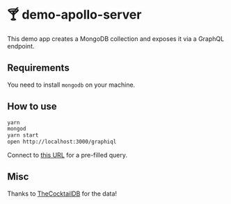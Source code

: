 # 🍸 demo-apollo-server

This demo app creates a MongoDB collection and exposes it via a GraphQL endpoint.

## Requirements

You need to install `mongodb` on your machine.

## How to use

```bash
yarn
mongod
yarn start
open http://localhost:3000/graphiql
```

Connect to [this URL](<http://localhost:3000/graphiql?query=query%20%7B%0A%09cocktails%20%7B%0A%20%20%23%20cocktails(name%3A%20%22Gin%20Fizz%22)%20%7B%0A%20%20%23%20cocktails(ingredient%3A%20%22Vodka%22)%20%7B%0A%20%20%20%20name%0A%20%20%20%20imageURL%0A%20%20%20%20likes%0A%20%20%20%20glassType%0A%20%20%20%20instructions%0A%20%20%20%20ingredients%20%7B%0A%20%20%20%20%20%20name%0A%20%20%20%20%20%20quantity%0A%20%20%20%20%7D%0A%20%20%7D%0A%7D>) for a pre-filled query.

## Misc

Thanks to [TheCocktailDB](http://www.thecocktaildb.com/) for the data!
